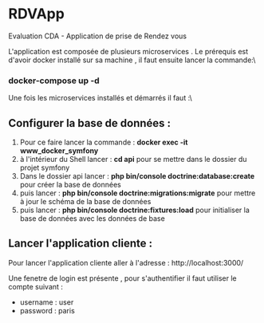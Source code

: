 # RDVApp
Evaluation CDA - Application de prise de Rendez vous

L'application est composée de plusieurs microservices . Le prérequis est d'avoir docker installé sur sa machine , il faut ensuite lancer la commande:\
### docker-compose up -d

Une fois les microservices installés et démarrés il faut :\

## Configurer la base de données :
 1) Pour ce faire lancer la commande : <b>docker exec -it www_docker_symfony</b>
 2) à l'intérieur du Shell lancer : <b>cd api</b> pour se mettre dans le dossier du projet symfony
 3) Dans le dossier api lancer : <b>php bin/console doctrine:database:create</b> pour créer la base de données
 4) puis lancer : <b>php bin/console doctrine:migrations:migrate</b> pour mettre à jour le schéma de la base de données
 5) puis lancer : <b>php bin/console doctrine:fixtures:load</b> pour initialiser la base de données avec les données de base

## Lancer l'application cliente :
 Pour lancer l'application cliente aller à l'adresse : http://localhost:3000/
 
 Une fenetre de login est présente , pour s'authentifier il faut utiliser le compte suivant :
   - username : user
   - password : paris




